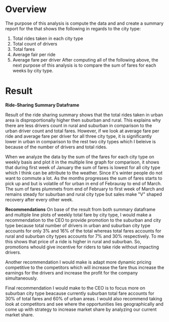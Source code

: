 # Overview

The purpose of this analysis is compute the data and and create a summary report for the that shows the following in regards to the city type:
1) Total rides taken in each city type
2) Total count of drivers
3) Total fares
4) Average fair per ride
5) Average fare per driver
After computing all of the following above, the next purpose of this analysis is to compare the sum of fares for each weeks by city type.

# Result
**Ride-Sharing Summary Dataframe**

Result of the ride sharing summary shows that the total rides taken in urban area is disproportionally higher then suburban and rural. This explains why there are less drivers count in rural and suburban in comparison to the urban driver count and total fares. However, if we look at average fare per ride and average fare per driver for all three city type, it is significantly lower in urban in comparison to the rest two city types which I beleive is because of the number of drivers and total rides.

When we analyze the data by the sum of the fares for each city type on weekly basis and plot it in the multiple line graph for comparison, it shows that during first week of January the sum of fares is lowest for all city type which I think can be attribute to the weather. Since it's winter people do not want to commute a lot. As the  months progresses the sum of fares starts to pick up and but is volatile of for urban in end of Febrauray to end of March. The sum of fares plummets from end of February to first week of March and remains steady for suburban and rural city type but sales make "V" shaped recovery after every other week. 

**Recommendations**
On base of the result from both summary dataframe and multiple line plots of weekly total fare by city type, I would make a recommendation to the CEO to provide promotion to the suburban and city type because total number of drivers in urban and suburban city type accounts for only 3% and 16% of the total whereas total fares accounts for rural and suburban city types accounts for 7% and 30% respectively. To me this shows that price of a ride is higher in rural and suburban. So, promotions whould give incentive for riders to take ride without impacting drivers.

Another recommendation I would make is adapt more dynamic pricing competitive to the competitors which will increase the fare thus increase the earnings for the drivers and increase the profit for the company simultaneously.

Final recommendation I would make to the CEO is to focus more on suburban city type beacause currently suburban total fare accounts for 30% of total fares and 60% of urban areas. I would also recommend taking look at competitors and see where the opportunities lies geographically and come up with strategy to increase market share by analyzing our current market share.
